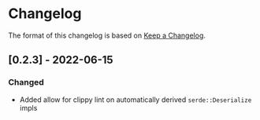 # Changelog

The format of this changelog is based on [Keep a Changelog](https://keepachangelog.com/en/1.0.0/).

## [0.2.3] - 2022-06-15
### Changed
- Added allow for clippy lint on automatically derived `serde::Deserialize` impls
